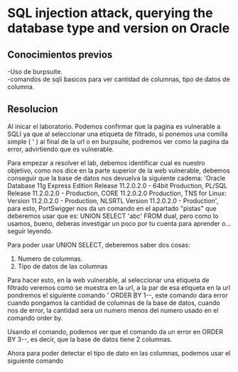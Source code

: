 # SQL injection attack, querying the database type and version on Oracle
## Conocimientos previos

-Uso de burpsuite.  
-comandos de sqli basicos para ver cantidad de columnas, tipo de datos de columna.

## Resolucion

Al inicar el laboratorio. Podemos confirmar que la pagina es vulnerable a SQLI ya que al seleccionar una etiqueta de filtrado, si ponemos una comilla simple ( ' ) al final de la url o en burpsuite, podremos ver como la pagina da error, advirtiendo que es vulnerable.

Para empezar a resolver el lab, debemos identificar cual es nuestro objetivo, como nos dice en la parte superior de la web vulnerable, debemos conseguir que la base de datos nos devuelva la siguiente cadema: 'Oracle Database 11g Express Edition Release 11.2.0.2.0 - 64bit Production, PL/SQL Release 11.2.0.2.0 - Production, CORE 11.2.0.2.0 Production, TNS for Linux: Version 11.2.0.2.0 - Production, NLSRTL Version 11.2.0.2.0 - Production', para esto, PortSwigger nos da un comando en el apartado "pistas" que deberemos usar que es: UNION SELECT 'abc' FROM dual, pero como lo usamos, bueno, deberas investigar un poco por tu cuenta para aprender o... seguir leyendo.

Para poder usar UNION SELECT, deberemos saber dos cosas:

1. Numero de columnas.
3. Tipo de datos de las columnas

Para hacer esto, en la web vulnerable, al seleccionar una etiqueta de filtrado veremos como se muestra en la url, a la par de esa etiqueta en la url pondremos el siguiente comando ' ORDER BY 1--, este comando dara error cuando pongamos la cantidad de columnas de la base de datos, cuando nos de error, la cantidad sera un numero menos del numero usado en el comando order by.

Usando el comando, podemos ver que el comando da un error en ORDER BY 3--, es decir, que la base de datos tiene 2 columnas.

Ahora para poder detectar el tipo de dato en las columnas, podemos usar el siguiente comando

